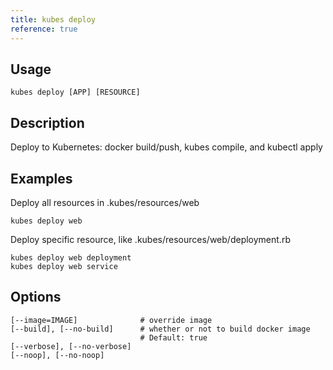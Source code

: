 ```yaml
---
title: kubes deploy
reference: true
---
```


## Usage

    kubes deploy [APP] [RESOURCE]

## Description

Deploy to Kubernetes: docker build/push, kubes compile, and kubectl apply

## Examples

Deploy all resources in .kubes/resources/web

    kubes deploy web

Deploy specific resource, like .kubes/resources/web/deployment.rb

    kubes deploy web deployment
    kubes deploy web service


## Options

```
[--image=IMAGE]              # override image
[--build], [--no-build]      # whether or not to build docker image
                             # Default: true
[--verbose], [--no-verbose]  
[--noop], [--no-noop]        
```

